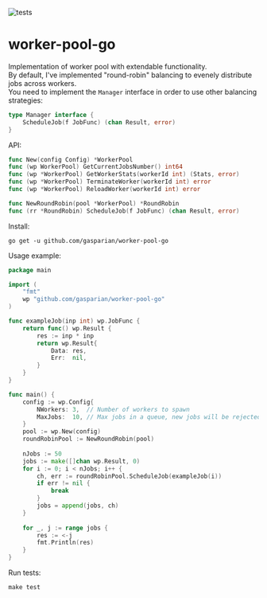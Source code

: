 ![tests](https://github.com/gasparian/worker-pool-go/actions/workflows/test.yml/badge.svg?branch=main)

# worker-pool-go  

Implementation of worker pool with extendable functionality.  
By default, I've implemented "round-robin" balancing to evenely distribute jobs across workers.  
You need to implement the `Manager` interface in order to use other balancing strategies:  
```go
type Manager interface {
	ScheduleJob(f JobFunc) (chan Result, error)
}
```  

API:  
```go
func New(config Config) *WorkerPool
func (wp WorkerPool) GetCurrentJobsNumber() int64
func (wp *WorkerPool) GetWorkerStats(workerId int) (Stats, error)
func (wp *WorkerPool) TerminateWorker(workerId int) error
func (wp *WorkerPool) ReloadWorker(workerId int) error

func NewRoundRobin(pool *WorkerPool) *RoundRobin
func (rr *RoundRobin) ScheduleJob(f JobFunc) (chan Result, error)

```  

Install:  
```
go get -u github.com/gasparian/worker-pool-go
```  

Usage example:  
```go
package main

import (
    "fmt"
    wp "github.com/gasparian/worker-pool-go"
)

func exampleJob(inp int) wp.JobFunc {
    return func() wp.Result {
        res := inp * inp
        return wp.Result{
            Data: res,
            Err:  nil,
        }
    }
}

func main() {
    config := wp.Config{
        NWorkers: 3,  // Number of workers to spawn
        MaxJobs:  10, // Max jobs in a queue, new jobs will be rejected with error
    }
    pool := wp.New(config)
    roundRobinPool := NewRoundRobin(pool)
    
    nJobs := 50
    jobs := make([]chan wp.Result, 0)
    for i := 0; i < nJobs; i++ {
        ch, err := roundRobinPool.ScheduleJob(exampleJob(i))
        if err != nil {
            break
        }
        jobs = append(jobs, ch)
    }
    
    for _, j := range jobs {
        res := <-j
        fmt.Println(res)
    }
}
```  

Run tests:  
```
make test
```  
